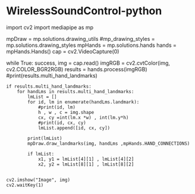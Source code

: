 # WirelessSoundControl-python

import cv2
import mediapipe as mp


mpDraw = mp.solutions.drawing_utils
#mp_drawing_styles = mp.solutions.drawing_styles
mpHands = mp.solutions.hands
hands = mpHands.Hands()
cap = cv2.VideoCapture(0)

while True:
    success, img = cap.read() 
    imgRGB = cv2.cvtColor(img, cv2.COLOR_BGR2RGB)
    results = hands.process(imgRGB)
    #print(results.multi_hand_landmarks)

    if results.multi_hand_landmarks:
        for handLms in results.multi_hand_landmarks:
            lmList = []
            for id, lm in enumerate(handLms.landmark):
                #print(id, lm)
                h , w , c = img.shape
                cx, cy =int(lm.x *w) , int(lm.y*h)
                #print(id, cx, cy)
                lmList.append([id, cx, cy])
                
            print(lmList)
            mpDraw.draw_landmarks(img, handLms ,mpHands.HAND_CONNECTIONS)  

            if lmList:
                x1, y1 = lmList[4][1] , lmList[4][2]
                x2, y2 = lmList[8][1] , lmList[8][2]
          
        
    cv2.imshow("Image", img)
    cv2.waitKey(1)
    
